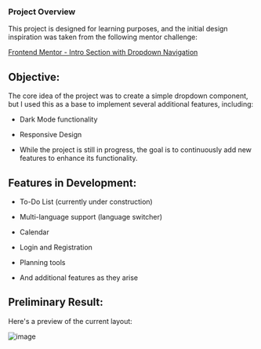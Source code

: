 ### Project Overview
This project is designed for learning purposes, and the initial design inspiration was taken from the following mentor challenge:


[Frontend Mentor - Intro Section with Dropdown Navigation](https://www.frontendmentor.io/challenges/intro-section-with-dropdown-navigation-ryaPetHE5?tab=downloads)

## Objective:
The core idea of the project was to create a simple dropdown component, but I used this as a base to implement several additional features, including:

- Dark Mode functionality

- Responsive Design

- While the project is still in progress, the goal is to continuously add new features to enhance its functionality.

## Features in Development:
- To-Do List (currently under construction)

- Multi-language support (language switcher)

- Calendar

- Login and Registration

- Planning tools

- And additional features as they arise

## Preliminary Result:
Here's a preview of the current layout:

![image](https://i.imgur.com/rd4wSCY.png)
